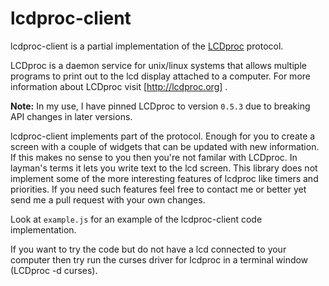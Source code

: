 lcdproc-client
==============
lcdproc-client is a partial implementation of the [LCDproc](http://lcdproc.org/) protocol.

LCDproc is a daemon service for unix/linux systems that allows multiple programs to print out to the lcd display attached to a computer. For more information about LCDproc visit [http://lcdproc.org] . 

**Note:** In my use, I have pinned LCDproc to version `0.5.3` due to breaking API changes in later versions.

lcdproc-client implements part of the protocol.  Enough for you to create a screen with a couple of widgets that can be updated with new information. If this makes no sense to you then you're not familar with LCDproc. In layman's terms it lets you write text to the lcd screen. This library does not implement some of the more interesting features of lcdproc like timers and priorities.  If you need such features feel free to contact me or better yet send me a pull request with your own changes.

Look at `example.js` for an example of the lcdproc-client code implementation.

If you want to try the code but do not have a lcd connected to your computer then try run the curses driver for lcdproc in a terminal window (LCDproc -d curses).
